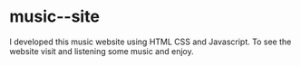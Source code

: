 # music--site
I developed this music website using HTML CSS and Javascript. To see the website visit and listening some music and enjoy.
